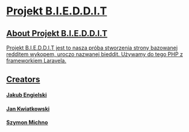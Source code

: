 <p align="center"><a href="https://github.com/Deorganization-Team-B/Projekt-R.E.W.A.K" target="_blank">
<h1>Projekt B.I.E.D.D.I.T</h1>


## About Projekt B.I.E.D.D.I.T

Projekt B.I.E.D.D.I.T jest to nasza próba stworzenia strony bazowanej redditem wykopem, uroczo nazwanej bieddit. Używamy do tego PHP z frameworkiem Laravela.

## Creators

<h4>Jakub Engielski</h4>
<h4>Jan Kwiatkowski</h4>
<h4>Szymon Michno</h4>
